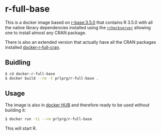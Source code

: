 # r-full-base

This is a docker image based on [r-base:3.5.0](https://hub.docker.com/_/r-base/) that contains R 3.5.0 with 
all the native library dependencies installed using the
[`rcheckserver`](http://statmath.wu.ac.at/AASC/debian/binary-amd64/rcheckserver_2.15.86_amd64.deb) allowing one to install almost any CRAN package.

There is also an extended version that actually have all the CRAN packages installed
[docker-r-full-cran](https://github.com/PRL-PRG/docker-r-full-cran).

## Buidling

```sh
$ cd docker-r-full-base
$ docker build --rm -t prlprg/r-full-base .
```

## Usage

The image is also in [docker HUB](https://hub.docker.com/r/prlprg/r-full-base/) and therefore ready to be used without building it:

```sh
$ docker run -ti --rm prlprg/r-full-base
```

This will start R.

